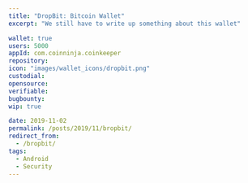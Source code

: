 ```yaml
---
title: "DropBit: Bitcoin Wallet"
excerpt: "We still have to write up something about this wallet"

wallet: true
users: 5000
appId: com.coinninja.coinkeeper
repository:
icon: "images/wallet_icons/dropbit.png"
custodial:
opensource:
verifiable:
bugbounty:
wip: true

date: 2019-11-02
permalink: /posts/2019/11/bropbit/
redirect_from:
  - /bropbit/
tags:
  - Android
  - Security
---
```

